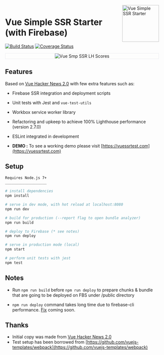 <img align="right" width="120" height="120" src="https://github.com/kemalcany/vue-ssr-starter/blob/master/public/github/VueSimpleSSR.png?raw=true" alt="Vue Simple SSR Starter"/>

# Vue Simple SSR Starter (with Firebase)

[![Build Status](https://travis-ci.org/kemalcany/vue-simple-ssr.svg?branch=master)](https://travis-ci.org/kemalcany/vue-simple-ssr)
[![Coverage Status](https://coveralls.io/repos/github/kemalcany/vue-simple-ssr/badge.svg?branch=master)](https://coveralls.io/github/kemalcany/vue-simple-ssr?branch=master)

<p align="center" style="border: 1px solid #eaecef;">
  <img src="https://github.com/kemalcany/vue-ssr-starter/blob/master/public/github/LightHouseReport-07.01.2018.jpg?raw=true" alt="Vue Smp SSR LH Scores"/>
</p>

## Features

Based on [Vue Hacker News 2.0](https://github.com/vuejs/vue-hackernews-2.0) with few extra features such as:

- Firebase SSR integration and deployment scripts

- Unit tests with Jest and `vue-test-utils`

- Workbox service worker library

- Refactoring and upkeep to achieve 100% Lighthouse performance (version 2.7.0)

- ESLint integrated in development

- **DEMO :** To see a working demo please visit [https://vuessrtest.com](https://vuessrtest.com)

## Setup

``` bash
Requires Node.js 7+
___________________

# install dependencies
npm install

# serve in dev mode, with hot reload at localhost:8080
npm run dev

# build for production (--report flag to open bundle analyzer)
npm run build

# deploy to Firebase (* see notes)
npm run deploy

# serve in production mode (local)
npm start

# perform unit tests with jest
npm test
```

## Notes

- Run `npm run build` before `npm run deploy` to prepare chunks & bundle that are going to be deployed on FBS under /public directory

- `npm run deploy` command takes long time due to firebase-cli performance. [Fix](https://github.com/firebase/firebase-tools/pull/578) coming soon.

## Thanks

- Initial copy was made from [Vue Hacker News 2.0](https://github.com/vuejs/vue-hackernews-2.0)
- Test setup has been borrowed from [https://github.com/vuejs-templates/webpack](https://github.com/vuejs-templates/webpack)
